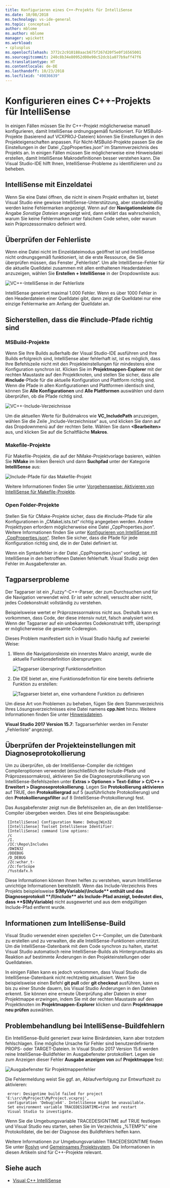 ```yaml
---
title: Konfigurieren eines C++-Projekts für IntelliSense
ms.date: 10/08/2018
ms.technology: vs-ide-general
ms.topic: conceptual
author: mblome
ms.author: mblome
manager: wpickett
ms.workload:
- cplusplus
ms.openlocfilehash: 3772c2c910188aacb675f267d20f5e0f16565001
ms.sourcegitcommit: 240c8b34e80952d00e90c52dcb1a077b9aff47f6
ms.translationtype: HT
ms.contentlocale: de-DE
ms.lasthandoff: 10/23/2018
ms.locfileid: "49836639"
---
```

# <a name="configure-a-c-project-for-intellisense"></a>Konfigurieren eines C++-Projekts für IntelliSense

In einigen Fällen müssen Sie Ihr C++-Projekt möglicherweise manuell konfigurieren, damit IntelliSense ordnungsgemäß funktioniert. Für MSBuild-Projekte (basierend auf VCXPROJ-Dateien) können Sie Einstellungen in den Projekteigenschaften anpassen. Für Nicht-MSBuild-Projekte passen Sie die Einstellungen in der Datei „CppProperties.json“ im Stammverzeichnis des Projekts an. In einigen Fällen müssen Sie möglicherweise eine Hinweisdatei erstellen, damit IntelliSense Makrodefinitionen besser verstehen kann. Die Visual Studio-IDE hilft Ihnen, IntelliSense-Probleme zu identifizieren und zu beheben.



## <a name="single-file-intellisense"></a>IntelliSense mit Einzeldatei

Wenn Sie eine Datei öffnen, die nicht in einem Projekt enthalten ist, bietet Visual Studio eine gewisse IntelliSense-Unterstützung, aber standardmäßig werden keine Fehlermarken angezeigt. Wenn auf der **Navigationsleiste** die Angabe *Sonstige Dateien* angezeigt wird, dann erklärt das wahrscheinlich, warum Sie keine Fehlermarken unter falschem Code sehen, oder warum kein Präprozessormakro definiert wird.

## <a name="check-the-error-list"></a>Überprüfen der Fehlerliste

Wenn eine Datei nicht im Einzeldateimodus geöffnet ist und IntelliSense nicht ordnungsgemäß funktioniert, ist die erste Ressource, die Sie überprüfen müssen, das Fenster „Fehlerliste“. Um alle IntelliSense-Fehler für die aktuelle Quelldatei zusammen mit allen enthaltenen Headerdateien anzuzeigen, wählen Sie **Erstellen + IntelliSense** in der Dropdownliste aus:

![VC++-IntelliSense in der Fehlerliste](media/vcpp-intellisense-error-list.png)

IntelliSense generiert maximal 1.000 Fehler. Wenn es über 1000 Fehler in den Headerdateien einer Quelldatei gibt, dann zeigt die Quelldatei nur eine einzige Fehlermarke am Anfang der Quelldatei an.

## <a name="ensure-include-paths-are-correct"></a>Sicherstellen, dass die #include-Pfade richtig sind

### <a name="msbuild-projects"></a>MSBuild-Projekte

Wenn Sie Ihre Builds außerhalb der Visual Studio-IDE ausführen und Ihre Builds erfolgreich sind, IntelliSense aber fehlerhaft ist, ist es möglich, dass Ihre Befehlszeile nicht mit den Projekteinstellungen für mindestens eine Konfiguration synchron ist. Klicken Sie im **Projektmappen-Explorer** mit der rechten Maustaste auf den Projektknoten, und stellen Sie sicher, dass alle **#include**-Pfade für die aktuelle Konfiguration und Plattform richtig sind. Wenn die Pfade in allen Konfigurationen und Plattformen identisch sind, können Sie **Alle Konfigurationen** und **Alle Plattformen** auswählen und dann überprüfen, ob die Pfade richtig sind.

![VC++-Include-Verzeichnisse](media/vcpp-intellisense-include-paths.png)

 Um die aktuellen Werte für Buildmakros wie **VC_IncludePath** anzuzeigen, wählen Sie die Zeile „Include-Verzeichnisse“ aus, und klicken Sie dann auf das Dropdownmenü auf der rechten Seite. Wählen Sie dann **\<Bearbeiten>** aus, und klicken Sie auf die Schaltfläche **Makros**.

### <a name="makefile-projects"></a>Makefile-Projekte

Für Makefile-Projekte, die auf der NMake-Projektvorlage basieren, wählen Sie **NMake** im linken Bereich und dann **Suchpfad** unter der Kategorie **IntelliSense** aus:

![Include-Pfade für das Makefile-Projekt](media/vcpp-intellisense-makefile-include-paths.png)

Weitere Informationen finden Sie unter [Vorgehensweise: Aktivieren von IntelliSense für Makefile-Projekte](/cpp/ide/how-to-enable-intellisense-for-makefile-projects).

### <a name="open-folder-projects"></a>Open Folder-Projekte

Stellen Sie für CMake-Projekte sicher, dass die #include-Pfade für alle Konfigurationen in „CMakeLists.txt“ richtig angegeben werden. Andere Projekttypen erfordern möglicherweise eine Datei „CppProperties.json“. Weitere Informationen finden Sie unter [Konfigurieren von IntelliSense mit „CppProperties.json“](/cpp/ide/non-msbuild-projects#cppproperties). Stellen Sie sicher, dass die Pfade für jede Konfiguration richtig sind, die in der Datei definiert ist.

Wenn ein Syntaxfehler in der Datei „CppProperties.json“ vorliegt, ist IntelliSense in den betroffenen Dateien fehlerhaft. Visual Studio zeigt den Fehler im Ausgabefenster an.

## <a name="tag-parser-issues"></a>Tagparserprobleme

Der Tagparser ist ein „Fuzzy“-C++-Parser, der zum Durchsuchen und für die Navigation verwendet wird. Er ist sehr schnell, versucht aber nicht, jedes Codekonstrukt vollständig zu verstehen.

Beispielsweise wertet er Präprozessormakros nicht aus. Deshalb kann es vorkommen, dass Code, der diese intensiv nutzt, falsch analysiert wird. Wenn der Tagparser auf ein unbekanntes Codekonstrukt trifft, überspringt er möglicherweise die gesamte Coderegion.

Dieses Problem manifestiert sich in Visual Studio häufig auf zweierlei Weise:

1. Wenn die Navigationsleiste ein innerstes Makro anzeigt, wurde die aktuelle Funktionsdefinition übersprungen:

   ![Tagparser überspringt Funktionsdefinition](media/vcpp-intellisense-tag-parser-macro.png)

1. Die IDE bietet an, eine Funktionsdefinition für eine bereits definierte Funktion zu erstellen:

   ![Tagparser bietet an, eine vorhandene Funktion zu definieren](media/vcpp-intellisense-tag-parser-function.png)

Um diese Art von Problemen zu beheben, fügen Sie dem Stammverzeichnis Ihres Lösungsverzeichnisses eine Datei namens **cpp.hint** hinzu. Weitere Informationen finden Sie unter [Hinweisdateien](/cpp/ide/hint-files).

**Visual Studio 2017 Version 15.7**: Tagparserfehler werden im Fenster „Fehlerliste“ angezeigt.

## <a name="validate-project-settings-with-diagnostic-logging"></a>Überprüfen der Projekteinstellungen mit Diagnoseprotokollierung

Um zu überprüfen, ob der IntelliSense-Compiler die richtigen Compileroptionen verwendet (einschließlich der Include-Pfade und Präprozessormakros), aktivieren Sie die Diagnoseprotokollierung von IntelliSense-Befehlszeilen unter **Extras > Optionen > Text-Editor > C/C++ > Erweitert > Diagnoseprotokollierung**. Legen Sie **Protokollierung aktivieren** auf TRUE, den **Protokolliergrad** auf 5 (ausführlichste Protokollierung) und den **Protokollierungsfilter** auf 8 (IntelliSense-Protokollierung) fest.

Das Ausgabefenster zeigt nun die Befehlszeilen an, die an den IntelliSense-Compiler übergeben werden. Dies ist eine Beispielausgabe:

```output
 [IntelliSense] Configuration Name: Debug|Win32
 [IntelliSense] Toolset IntelliSense Identifier:
 [IntelliSense] command line options:
 /c
 /I.
 /IC:\Repo\Includes
 /DWIN32
 /DDEBUG
 /D_DEBUG
 /Zc:wchar_t-
 /Zc:forScope
 /Yustdafx.h
```

Diese Informationen können Ihnen helfen zu verstehen, warum IntelliSense unrichtige Informationen bereitstellt. Wenn das Include-Verzeichnis Ihres Projekts beispielsweise **$(MyVariable)\Include** enthält und das Diagnoseprotokoll **/I\Include** als Include-Pfad anzeigt, bedeutet dies, dass **$(MyVariable)** nicht ausgewertet und aus dem endgültigen Include-Pfad entfernt wurde.

## <a name="about-the-intellisense-build"></a>Informationen zum IntelliSense-Build

Visual Studio verwendet einen speziellen C++-Compiler, um die Datenbank zu erstellen und zu verwalten, die alle IntelliSense-Funktionen unterstützt. Um die IntelliSense-Datenbank mit dem Code synchron zu halten, startet Visual Studio automatisch reine IntelliSense-Builds als Hintergrundtasks als Reaktion auf bestimmte Änderungen in den Projekteinstellungen oder Quelldateien.

In einigen Fällen kann es jedoch vorkommen, dass Visual Studio die IntelliSense-Datenbank nicht rechtzeitig aktualisiert. Wenn Sie beispielsweise einen Befehl **git pull** oder **git checkout** ausführen, kann es bis zu einer Stunde dauern, bis Visual Studio Änderungen in den Dateien erkennt. Sie können eine erneute Überprüfung aller Dateien in einer Projektmappe erzwingen, indem Sie mit der rechten Maustaste auf den Projektknoten im **Projektmappen-Explorer** klicken und dann **Projektmappe neu prüfen** auswählen.

## <a name="troubleshooting-intellisense-build-failures"></a>Problembehandlung bei IntelliSense-Buildfehlern

Ein IntelliSense-Build generiert zwar keine Binärdateien, kann aber trotzdem fehlschlagen. Eine mögliche Ursache für Fehler sind benutzerdefinierte PROPS- oder TARGET-Dateien. In Visual Studio 2017 Version 15.6 werden reine IntelliSense-Buildfehler im Ausgabefenster protokolliert. Legen sie zum Anzeigen dieser Fehler **Ausgabe anzeigen von** auf **Projektmappe** fest:

![Ausgabefenster für Projektmappenfehler](media/vcpp-intellisense-output-window.png)

Die Fehlermeldung weist Sie ggf. an, Ablaufverfolgung zur Entwurfszeit zu aktivieren:

```output
 error: Designtime build failed for project 'E:\src\MyProject\MyProject.vcxproj',
 configuration 'Debug|x64'. IntelliSense might be unavailable.
 Set environment variable TRACEDESIGNTIME=true and restart
 Visual Studio to investigate.
```

Wenn Sie die Umgebungsvariable TRACEDESIGNTIME auf TRUE festlegen und Visual Studio neu starten, sehen Sie im Verzeichnis „%TEMP%“ eine Protokolldatei, die bei der Diagnose des Buildfehlers helfen kann.

Weitere Informationen zur Umgebungsvariablen TRACEDESIGNTIME finden Sie unter [Roslyn](https://github.com/dotnet/roslyn/wiki/Diagnosing-Project-System-Build-Errors) und [Gemeinsames Projektsystem](https://github.com/dotnet/project-system/blob/master/docs/design-time-builds.md). Die Informationen in diesen Artikeln sind für C++-Projekte relevant.

## <a name="see-also"></a>Siehe auch

- [Visual C++ IntelliSense](visual-cpp-intellisense.md)
